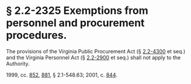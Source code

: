 # § 2.2-2325 Exemptions from personnel and procurement procedures.

<p>The provisions of the Virginia Public Procurement Act (§ <a href='http://law.lis.virginia.gov/vacode/2.2-4300/'>2.2-4300</a> et seq.) and the Virginia Personnel Act (§ <a href='http://law.lis.virginia.gov/vacode/2.2-2900/'>2.2-2900</a> et seq.) shall not apply to the Authority.</p><p>1999, cc. <a href='http://lis.virginia.gov/cgi-bin/legp604.exe?991+ful+CHAP0852'>852</a>, <a href='http://lis.virginia.gov/cgi-bin/legp604.exe?991+ful+CHAP0881'>881</a>, § 2.1-548.63; 2001, c. <a href='http://lis.virginia.gov/cgi-bin/legp604.exe?011+ful+CHAP0844'>844</a>.</p>